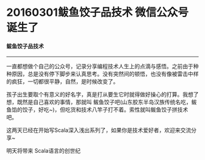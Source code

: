 
# 20160301鲅鱼饺子品技术 微信公众号诞生了
#### 鲅鱼饺子品技术

---
一直都想做个自己的公众号，记录分享编程技术人生上的点滴与感悟。之前由于种种原因，总是没有停下脚步来认真思考。没有突然间的顿悟，也没有像被雷击中样的疯狂，一切都很平静，自然，是时候改变了。

孩子出生要取个有意义的好名字，真是打从要生它时就得做好操心的打算。我想了想，既然是自己喜欢的事情，那就叫 鲅鱼饺子吧(山东胶东半岛汉族传统名吃，鲅鱼馅的饺子，好吃~)，但吃货和技术八竿子打不着。索性就叫鲅鱼饺子拼技术吧。

这两天已经在开始写Scala深入浅出系列了，如果你是技术爱好者，欢迎来交流分享~

明天将带来 Scala语言的创世纪